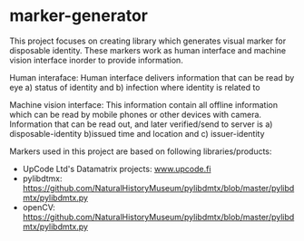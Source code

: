# marker-generator
This project focuses on creating library which generates visual marker for disposable identity. These markers work as human interface and machine vision interface inorder to provide information. 

Human interaface: Human interface delivers information that can be read by eye a) status of identity and b) infection where identity is related to

Machine vision interface: This information contain all offline information which can be read by mobile phones or other devices with camera. Information that can be read out, and later verified/send to server is a) disposable-identity b)issued time and location and c) issuer-identity

Markers used in this project are based on following libraries/products:
- UpCode Ltd's Datamatrix projects: www.upcode.fi
- pylibdtmx: https://github.com/NaturalHistoryMuseum/pylibdmtx/blob/master/pylibdmtx/pylibdmtx.py
- openCV: https://github.com/NaturalHistoryMuseum/pylibdmtx/blob/master/pylibdmtx/pylibdmtx.py
